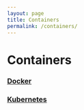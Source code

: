 ```yaml
---
layout: page
title: Containers
permalink: /containers/
---
```


# Containers

### [Docker](/containers/docker/)

### [Kubernetes](/containers/kubernetes/)

